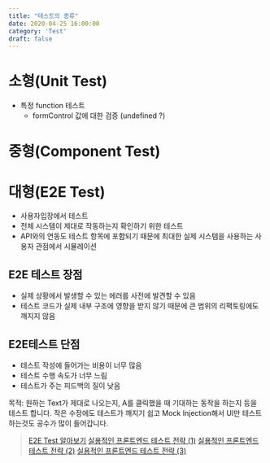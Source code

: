 ```yaml
---
title: "테스트의 종류"
date: 2020-04-25 16:00:00
category: 'Test'
draft: false
---
```




# 소형(Unit  Test)

- 특정 function 테스트
  - formControl 값에 대한 검증 (undefined ?)

# 중형(Component Test)

# 대형(E2E Test)

- 사용자입장에서 테스트
- 전체 시스템이 제대로 작동하는지 확인하기 위한 테스트
- API와의 연동도 테스트 항목에 포함되기 때문에 최대한 실제 시스템을 사용하는 사용자 관점에서 시뮬레이션

## E2E 테스트  장점

- 실제 상황에서 발생할 수 있는 에러를 사전에 발견할 수 있음
- 테스트 코드가 실제 내부 구조에 영향을 받지 않기 때문에 큰 범위의 리팩토링에도 깨지지 않음

## E2E테스트 단점

- 테스트 작성에 들어가는 비용이 너무 많음
- 테스트 수행 속도가 너무 느림
- 테스트가 주는 피드백의 질이 낮음

목적: 원하는 Text가 제대로 나오는지, A를 클릭했을 때 기대하는 동작을 하는지 등을 테스트 합니다. 작은 수정에도 테스트가 깨지기 쉽고 Mock Injection해서 UI만 테스트 하는것도 공수가 많이 들어갑니다.

> [E2E Test 알아보기](https://medium.com/hbsmith/e2e-test-알아보기-3c524862469d) [실용적인 프론트엔드 테스트 전략 (1)](https://meetup.toast.com/posts/174) [실용적인 프론트엔드 테스트 전략 (2)](https://meetup.toast.com/posts/178) [실용적인 프론트엔드 테스트 전략 (3)](https://meetup.toast.com/posts/180)

